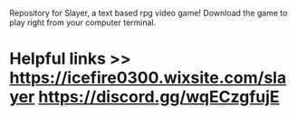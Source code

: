 Repository for Slayer, a text based rpg video game! Download the game to play right from your computer terminal. 
# Helpful links >> https://icefire0300.wixsite.com/slayer https://discord.gg/wqECzgfujE
